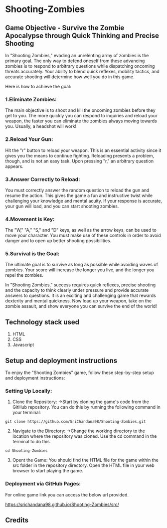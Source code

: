 # Shooting-Zombies

## Game Objective - Survive the Zombie Apocalypse through Quick Thinking and Precise Shooting

In "Shooting Zombies," evading an unrelenting army of zombies is the primary goal. The only way to defend oneself from these advancing zombies is to respond to arbitrary questions while dispatching oncoming threats accurately. Your ability to blend quick reflexes, mobility tactics, and accurate shooting will determine how well you do in this game.

Here is how to achieve the goal:
### 1.Eliminate Zombies: 
The main objective is to shoot and kill the oncoming zombies before they get to you. The more quickly you can respond to inquiries and reload your weapon, the faster you can eliminate the zombies always moving towards you. Usually, a headshot will work!

### 2.Reload Your Gun: 
Hit the "r" button to reload your weapon. This is an essential activity since it gives you the means to continue fighting. Reloading presents a problem, though, and is not an easy task. Upon pressing "r," an arbitrary question appears.

### 3.Answer Correctly to Reload: 
You must correctly answer the random question to reload the gun and resume the action. This gives the game a fun and instructive twist while challenging your knowledge and mental acuity. If your response is accurate, your gun will load, and you can start shooting zombies.

### 4.Movement is Key: 
The "W," "A," "S," and "D" keys, as well as the arrow keys, can be used to move your character. You must make use of these controls in order to avoid danger and to open up better shooting possibilities.

### 5.Survival is the Goal: 
The ultimate goal is to survive as long as possible while avoiding waves of zombies. Your score will increase the longer you live, and the longer you repel the zombies.

In "Shooting Zombies," success requires quick reflexes, precise shooting and the capacity to think clearly under pressure and provide accurate answers to questions. It is an exciting and challenging game that rewards dexterity and mental quickness. Now load up your weapon, take on the zombie assault, and show everyone you can survive the end of the world!

## Technology stack used
1) HTML
2) CSS
3) Javascript


## Setup and deployment instructions

To enjoy the "Shooting Zombies" game, follow these step-by-step setup and deployment instructions:

### Setting Up Locally:
1) Clone the Repository:
->Start by cloning the game's code from the GitHub repository. You can do this by running the following command in your terminal:

```git clone https://github.com/SriChandana98/Shooting-Zombies.git```


2) Navigate to the Directory:
->Change the working directory to the location where the repository was cloned. Use the cd command in the terminal to do this.

```cd Shooting-Zombies```

3) Opent the Game:
You should find the HTML file for the game within the src folder in the repository directory. Open the HTML file in your web browser to start playing the game.

### Deployment via GitHub Pages:
For online game link you can access the below url provided.

https://srichandana98.github.io/Shooting-Zombies/src/


## Credits

